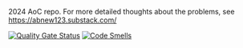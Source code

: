 2024 AoC repo. For more detailed thoughts about the problems, see https://abnew123.substack.com/

[![Quality Gate Status](https://sonarcloud.io/api/project_badges/measure?project=abnew123_aoc2024&metric=alert_status)](https://sonarcloud.io/summary/new_code?id=abnew123_aoc2024)
[![Code Smells](https://sonarcloud.io/api/project_badges/measure?project=abnew123_aoc2024&metric=code_smells)](https://sonarcloud.io/summary/new_code?id=abnew123_aoc2024)

<!-- AOC TILES BEGIN -->
<!-- AOC TILES END -->
